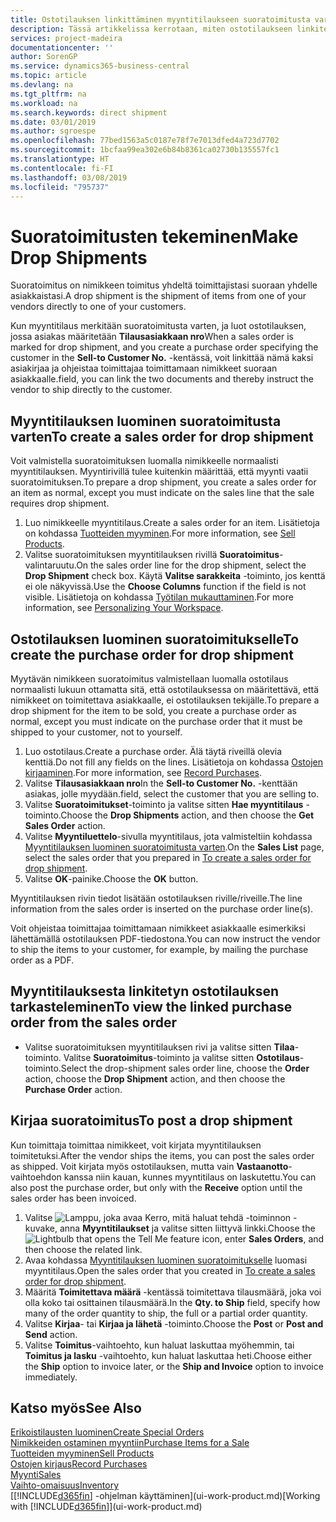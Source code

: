 ```yaml
---
title: Ostotilauksen linkittäminen myyntitilaukseen suoratoimitusta varten | Microsoft Docs
description: Tässä artikkelissa kerrotaan, miten ostotilaukseen linkitetty myyntitilaus luodaan. Näin toimitus voidaan tehdä suoraan toimittajalta asiakkaalle.
services: project-madeira
documentationcenter: ''
author: SorenGP
ms.service: dynamics365-business-central
ms.topic: article
ms.devlang: na
ms.tgt_pltfrm: na
ms.workload: na
ms.search.keywords: direct shipment
ms.date: 03/01/2019
ms.author: sgroespe
ms.openlocfilehash: 77bed1563a5c0187e78f7e7013dfed4a723d7702
ms.sourcegitcommit: 1bcfaa99ea302e6b84b8361ca02730b135557fc1
ms.translationtype: HT
ms.contentlocale: fi-FI
ms.lasthandoff: 03/08/2019
ms.locfileid: "795737"
---
```

# <a name="make-drop-shipments"></a><span data-ttu-id="6a303-103">Suoratoimitusten tekeminen</span><span class="sxs-lookup"><span data-stu-id="6a303-103">Make Drop Shipments</span></span>
<span data-ttu-id="6a303-104">Suoratoimitus on nimikkeen toimitus yhdeltä toimittajistasi suoraan yhdelle asiakkaistasi.</span><span class="sxs-lookup"><span data-stu-id="6a303-104">A drop shipment is the shipment of items from one of your vendors directly to one of your customers.</span></span>

<span data-ttu-id="6a303-105">Kun myyntitilaus merkitään suoratoimitusta varten, ja luot ostotilauksen, jossa asiakas määritetään **Tilausasiakkaan nro**</span><span class="sxs-lookup"><span data-stu-id="6a303-105">When a sales order is marked for drop shipment, and you create a purchase order specifying the customer in the **Sell-to Customer No.**</span></span> <span data-ttu-id="6a303-106">-kentässä, voit linkittää nämä kaksi asiakirjaa ja ohjeistaa toimittajaa toimittamaan nimikkeet suoraan asiakkaalle.</span><span class="sxs-lookup"><span data-stu-id="6a303-106">field, you can link the two documents and thereby instruct the vendor to ship directly to the customer.</span></span>

## <a name="to-create-a-sales-order-for-drop-shipment"></a><span data-ttu-id="6a303-107">Myyntitilauksen luominen suoratoimitusta varten</span><span class="sxs-lookup"><span data-stu-id="6a303-107">To create a sales order for drop shipment</span></span>
<span data-ttu-id="6a303-108">Voit valmistella suoratoimituksen luomalla nimikkeelle normaalisti myyntitilauksen. Myyntirivillä tulee kuitenkin määrittää, että myynti vaatii suoratoimituksen.</span><span class="sxs-lookup"><span data-stu-id="6a303-108">To prepare a drop shipment, you create a sales order for an item as normal, except you must indicate on the sales line that the sale requires drop shipment.</span></span>

1. <span data-ttu-id="6a303-109">Luo nimikkeelle myyntitilaus.</span><span class="sxs-lookup"><span data-stu-id="6a303-109">Create a sales order for an item.</span></span> <span data-ttu-id="6a303-110">Lisätietoja on kohdassa [Tuotteiden myyminen](sales-how-sell-products.md).</span><span class="sxs-lookup"><span data-stu-id="6a303-110">For more information, see [Sell Products](sales-how-sell-products.md).</span></span>
2. <span data-ttu-id="6a303-111">Valitse suoratoimituksen myyntitilauksen rivillä **Suoratoimitus**-valintaruutu.</span><span class="sxs-lookup"><span data-stu-id="6a303-111">On the sales order line for the drop shipment, select the **Drop Shipment** check box.</span></span> <span data-ttu-id="6a303-112">Käytä **Valitse sarakkeita** -toiminto, jos kenttä ei ole näkyvissä.</span><span class="sxs-lookup"><span data-stu-id="6a303-112">Use the **Choose Columns** function if the field is not visible.</span></span> <span data-ttu-id="6a303-113">Lisätietoja on kohdassa [Työtilan mukauttaminen](ui-personalization-user.md).</span><span class="sxs-lookup"><span data-stu-id="6a303-113">For more information, see [Personalizing Your Workspace](ui-personalization-user.md).</span></span>

## <a name="to-create-the-purchase-order-for-drop-shipment"></a><span data-ttu-id="6a303-114">Ostotilauksen luominen suoratoimitukselle</span><span class="sxs-lookup"><span data-stu-id="6a303-114">To create the purchase order for drop shipment</span></span>
<span data-ttu-id="6a303-115">Myytävän nimikkeen suoratoimitus valmistellaan luomalla ostotilaus normaalisti lukuun ottamatta sitä, että ostotilauksessa on määritettävä, että nimikkeet on toimitettava asiakkaalle, ei ostotilauksen tekijälle.</span><span class="sxs-lookup"><span data-stu-id="6a303-115">To prepare a drop shipment for the item to be sold, you create a purchase order as normal, except you must indicate on the purchase order that it must be shipped to your customer, not to yourself.</span></span>

1. <span data-ttu-id="6a303-116">Luo ostotilaus.</span><span class="sxs-lookup"><span data-stu-id="6a303-116">Create a purchase order.</span></span> <span data-ttu-id="6a303-117">Älä täytä riveillä olevia kenttiä.</span><span class="sxs-lookup"><span data-stu-id="6a303-117">Do not fill any fields on the lines.</span></span> <span data-ttu-id="6a303-118">Lisätietoja on kohdassa [Ostojen kirjaaminen](purchasing-how-record-purchases.md).</span><span class="sxs-lookup"><span data-stu-id="6a303-118">For more information, see [Record Purchases](purchasing-how-record-purchases.md).</span></span>
2. <span data-ttu-id="6a303-119">Valitse **Tilausasiakkaan nro**</span><span class="sxs-lookup"><span data-stu-id="6a303-119">In the **Sell-to Customer No.**</span></span> <span data-ttu-id="6a303-120">-kenttään asiakas, jolle myydään.</span><span class="sxs-lookup"><span data-stu-id="6a303-120">field, select the customer that you are selling to.</span></span>
3. <span data-ttu-id="6a303-121">Valitse **Suoratoimitukset**-toiminto ja valitse sitten **Hae myyntitilaus** -toiminto.</span><span class="sxs-lookup"><span data-stu-id="6a303-121">Choose the **Drop Shipments** action, and then choose the **Get Sales Order** action.</span></span>
4. <span data-ttu-id="6a303-122">Valitse **Myyntiluettelo**-sivulla myyntitilaus, jota valmisteltiin kohdassa [Myyntitilauksen luominen suoratoimitusta varten](sales-how-drop-shipment.md#to-create-a-sales-order-for-drop-shipment).</span><span class="sxs-lookup"><span data-stu-id="6a303-122">On the **Sales List** page, select the sales order that you prepared in [To create a sales order for drop shipment](sales-how-drop-shipment.md#to-create-a-sales-order-for-drop-shipment).</span></span>
5. <span data-ttu-id="6a303-123">Valitse **OK**-painike.</span><span class="sxs-lookup"><span data-stu-id="6a303-123">Choose the **OK** button.</span></span>

<span data-ttu-id="6a303-124">Myyntitilauksen rivin tiedot lisätään ostotilauksen riville/riveille.</span><span class="sxs-lookup"><span data-stu-id="6a303-124">The line information from the sales order is inserted on the purchase order line(s).</span></span>

<span data-ttu-id="6a303-125">Voit ohjeistaa toimittajaa toimittamaan nimikkeet asiakkaalle esimerkiksi lähettämällä ostotilauksen PDF-tiedostona.</span><span class="sxs-lookup"><span data-stu-id="6a303-125">You can now instruct the vendor to ship the items to your customer, for example, by mailing the purchase order as a PDF.</span></span>     

## <a name="to-view-the-linked-purchase-order-from-the-sales-order"></a><span data-ttu-id="6a303-126">Myyntitilauksesta linkitetyn ostotilauksen tarkasteleminen</span><span class="sxs-lookup"><span data-stu-id="6a303-126">To view the linked purchase order from the sales order</span></span>
* <span data-ttu-id="6a303-127">Valitse suoratoimituksen myyntitilauksen rivi ja valitse sitten **Tilaa**-toiminto. Valitse **Suoratoimitus**-toiminto ja valitse sitten **Ostotilaus**-toiminto.</span><span class="sxs-lookup"><span data-stu-id="6a303-127">Select the drop-shipment sales order line, choose the **Order** action, choose the **Drop Shipment** action, and then choose the **Purchase Order** action.</span></span>

## <a name="to-post-a-drop-shipment"></a><span data-ttu-id="6a303-128">Kirjaa suoratoimitus</span><span class="sxs-lookup"><span data-stu-id="6a303-128">To post a drop shipment</span></span>
<span data-ttu-id="6a303-129">Kun toimittaja toimittaa nimikkeet, voit kirjata myyntitilauksen toimitetuksi.</span><span class="sxs-lookup"><span data-stu-id="6a303-129">After the vendor ships the items, you can post the sales order as shipped.</span></span> <span data-ttu-id="6a303-130">Voit kirjata myös ostotilauksen, mutta vain **Vastaanotto**-vaihtoehdon kanssa niin kauan, kunnes myyntitilaus on laskutettu.</span><span class="sxs-lookup"><span data-stu-id="6a303-130">You can also post the purchase order, but only with the **Receive** option until the sales order has been invoiced.</span></span>

1. <span data-ttu-id="6a303-131">Valitse ![Lamppu, joka avaa Kerro, mitä haluat tehdä -toiminnon](media/ui-search/search_small.png "Kerro, mitä haluat tehdä") -kuvake, anna **Myyntitilaukset** ja valitse sitten liittyvä linkki.</span><span class="sxs-lookup"><span data-stu-id="6a303-131">Choose the ![Lightbulb that opens the Tell Me feature](media/ui-search/search_small.png "Tell me what you want to do") icon, enter **Sales Orders**, and then choose the related link.</span></span>
2. <span data-ttu-id="6a303-132">Avaa kohdassa [Myyntitilauksen luominen suoratoimitukselle]() luomasi myyntitilaus.</span><span class="sxs-lookup"><span data-stu-id="6a303-132">Open the sales order that you created in [To create a sales order for drop shipment]().</span></span>
3. <span data-ttu-id="6a303-133">Määritä **Toimitettava määrä** -kentässä toimitettava tilausmäärä, joka voi olla koko tai osittainen tilausmäärä.</span><span class="sxs-lookup"><span data-stu-id="6a303-133">In the **Qty. to Ship** field, specify how many of the order quantity to ship, the full or a partial order quantity.</span></span>
4. <span data-ttu-id="6a303-134">Valitse **Kirjaa**- tai **Kirjaa ja lähetä** -toiminto.</span><span class="sxs-lookup"><span data-stu-id="6a303-134">Choose the **Post** or **Post and Send** action.</span></span>
5. <span data-ttu-id="6a303-135">Valitse **Toimitus**-vaihtoehto, kun haluat laskuttaa myöhemmin, tai **Toimitus ja lasku** -vaihtoehto, kun haluat laskuttaa heti.</span><span class="sxs-lookup"><span data-stu-id="6a303-135">Choose either the **Ship** option to invoice later, or the **Ship and Invoice** option to invoice immediately.</span></span>

## <a name="see-also"></a><span data-ttu-id="6a303-136">Katso myös</span><span class="sxs-lookup"><span data-stu-id="6a303-136">See Also</span></span>
[<span data-ttu-id="6a303-137">Erikoistilausten luominen</span><span class="sxs-lookup"><span data-stu-id="6a303-137">Create Special Orders</span></span>](sales-how-to-create-special-orders.md)  
[<span data-ttu-id="6a303-138">Nimikkeiden ostaminen myyntiin</span><span class="sxs-lookup"><span data-stu-id="6a303-138">Purchase Items for a Sale</span></span>](purchasing-how-purchase-products-sale.md)  
[<span data-ttu-id="6a303-139">Tuotteiden myyminen</span><span class="sxs-lookup"><span data-stu-id="6a303-139">Sell Products</span></span>](sales-how-sell-products.md)  
[<span data-ttu-id="6a303-140">Ostojen kirjaus</span><span class="sxs-lookup"><span data-stu-id="6a303-140">Record Purchases</span></span>](purchasing-how-record-purchases.md)  
[<span data-ttu-id="6a303-141">Myynti</span><span class="sxs-lookup"><span data-stu-id="6a303-141">Sales</span></span>](sales-manage-sales.md)  
[<span data-ttu-id="6a303-142">Vaihto-omaisuus</span><span class="sxs-lookup"><span data-stu-id="6a303-142">Inventory</span></span>](inventory-manage-inventory.md)  
<span data-ttu-id="6a303-143">[[!INCLUDE[d365fin](includes/d365fin_md.md)] -ohjelman käyttäminen](ui-work-product.md)</span><span class="sxs-lookup"><span data-stu-id="6a303-143">[Working with [!INCLUDE[d365fin](includes/d365fin_md.md)]](ui-work-product.md)</span></span>
